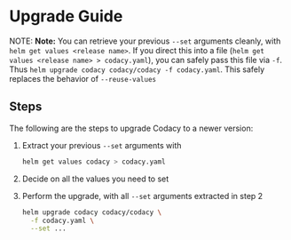 # Upgrade Guide

NOTE: **Note:**
You can retrieve your previous `--set` arguments cleanly, with
`helm get values <release name>`. If you direct this into a file
(`helm get values <release name> > codacy.yaml`), you can safely pass this
file via `-f`. Thus `helm upgrade codacy codacy/codacy -f codacy.yaml`.
This safely replaces the behavior of `--reuse-values`

## Steps

The following are the steps to upgrade Codacy to a newer version:

1.  Extract your previous `--set` arguments with

    ```bash
    helm get values codacy > codacy.yaml
    ```

2.  Decide on all the values you need to set
3.  Perform the upgrade, with all `--set` arguments extracted in step 2

    ```bash
    helm upgrade codacy codacy/codacy \
      -f codacy.yaml \
      --set ...
    ```
